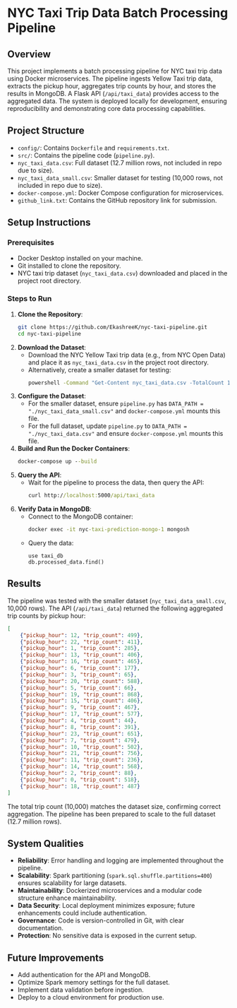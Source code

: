 # NYC Taxi Trip Data Batch Processing Pipeline

## Overview
This project implements a batch processing pipeline for NYC taxi trip data using Docker microservices. The pipeline ingests Yellow Taxi trip data, extracts the pickup hour, aggregates trip counts by hour, and stores the results in MongoDB. A Flask API (`/api/taxi_data`) provides access to the aggregated data. The system is deployed locally for development, ensuring reproducibility and demonstrating core data processing capabilities.

## Project Structure
- `config/`: Contains `Dockerfile` and `requirements.txt`.
- `src/`: Contains the pipeline code (`pipeline.py`).
- `nyc_taxi_data.csv`: Full dataset (12.7 million rows, not included in repo due to size).
- `nyc_taxi_data_small.csv`: Smaller dataset for testing (10,000 rows, not included in repo due to size).
- `docker-compose.yml`: Docker Compose configuration for microservices.
- `github_link.txt`: Contains the GitHub repository link for submission.

## Setup Instructions
### Prerequisites
- Docker Desktop installed on your machine.
- Git installed to clone the repository.
- NYC taxi trip dataset (`nyc_taxi_data.csv`) downloaded and placed in the project root directory.

### Steps to Run
1. **Clone the Repository**:
   ```bash
   git clone https://github.com/EkashreeK/nyc-taxi-pipeline.git
   cd nyc-taxi-pipeline
   ```
2. **Download the Dataset**:
   - Download the NYC Yellow Taxi trip data (e.g., from NYC Open Data) and place it as `nyc_taxi_data.csv` in the project root directory.
   - Alternatively, create a smaller dataset for testing:
     ```cmd
     powershell -Command "Get-Content nyc_taxi_data.csv -TotalCount 10001 | Set-Content nyc_taxi_data_small.csv"
     ```
3. **Configure the Dataset**:
   - For the smaller dataset, ensure `pipeline.py` has `DATA_PATH = "./nyc_taxi_data_small.csv"` and `docker-compose.yml` mounts this file.
   - For the full dataset, update `pipeline.py` to `DATA_PATH = "./nyc_taxi_data.csv"` and ensure `docker-compose.yml` mounts this file.
4. **Build and Run the Docker Containers**:
   ```cmd
   docker-compose up --build
   ```
5. **Query the API**:
   - Wait for the pipeline to process the data, then query the API:
     ```cmd
     curl http://localhost:5000/api/taxi_data
     ```
6. **Verify Data in MongoDB**:
   - Connect to the MongoDB container:
     ```cmd
     docker exec -it nyc-taxi-prediction-mongo-1 mongosh
     ```
   - Query the data:
     ```
     use taxi_db
     db.processed_data.find()
     ```

## Results
The pipeline was tested with the smaller dataset (`nyc_taxi_data_small.csv`, 10,000 rows). The API (`/api/taxi_data`) returned the following aggregated trip counts by pickup hour:
```json
[
    {"pickup_hour": 12, "trip_count": 499},
    {"pickup_hour": 22, "trip_count": 411},
    {"pickup_hour": 1, "trip_count": 285},
    {"pickup_hour": 13, "trip_count": 406},
    {"pickup_hour": 16, "trip_count": 465},
    {"pickup_hour": 6, "trip_count": 177},
    {"pickup_hour": 3, "trip_count": 65},
    {"pickup_hour": 20, "trip_count": 588},
    {"pickup_hour": 5, "trip_count": 66},
    {"pickup_hour": 19, "trip_count": 868},
    {"pickup_hour": 15, "trip_count": 406},
    {"pickup_hour": 9, "trip_count": 467},
    {"pickup_hour": 17, "trip_count": 577},
    {"pickup_hour": 4, "trip_count": 44},
    {"pickup_hour": 8, "trip_count": 391},
    {"pickup_hour": 23, "trip_count": 651},
    {"pickup_hour": 7, "trip_count": 479},
    {"pickup_hour": 10, "trip_count": 502},
    {"pickup_hour": 21, "trip_count": 756},
    {"pickup_hour": 11, "trip_count": 236},
    {"pickup_hour": 14, "trip_count": 568},
    {"pickup_hour": 2, "trip_count": 88},
    {"pickup_hour": 0, "trip_count": 518},
    {"pickup_hour": 18, "trip_count": 487}
]
```
The total trip count (10,000) matches the dataset size, confirming correct aggregation. The pipeline has been prepared to scale to the full dataset (12.7 million rows).

## System Qualities
- **Reliability**: Error handling and logging are implemented throughout the pipeline.
- **Scalability**: Spark partitioning (`spark.sql.shuffle.partitions=400`) ensures scalability for large datasets.
- **Maintainability**: Dockerized microservices and a modular code structure enhance maintainability.
- **Data Security**: Local deployment minimizes exposure; future enhancements could include authentication.
- **Governance**: Code is version-controlled in Git, with clear documentation.
- **Protection**: No sensitive data is exposed in the current setup.

## Future Improvements
- Add authentication for the API and MongoDB.
- Optimize Spark memory settings for the full dataset.
- Implement data validation before ingestion.
- Deploy to a cloud environment for production use.

